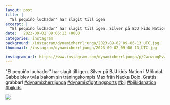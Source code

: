 ```yaml
---
layout: post
title: |
  "El pequiño luchador" har slagit till igen
excerpt: |
  "El pequiño luchador" har slagit till igen. Silver på BJJ kids Nation i Mölndal. Gabbe blev tvåa bakom sin träningskompis Max från Nacka Dojo. Grattis grabbar!     
date:   2023-09-02 09:06:13 +0000
categories: instagram
background: /instagram/dynamixherrljunga/2023-09-02_09-06-13_UTC.jpg
thumbnail: /instagram/dynamixherrljunga/2023-09-02_09-06-13_UTC.jpg

instagram_url: https://www.instagram.com/dynamixherrljunga/p/CwrwzoqMvwC
---
```

"El pequiño luchador" har slagit till igen. Silver på BJJ kids Nation i Mölndal. Gabbe blev tvåa bakom sin träningskompis Max från Nacka Dojo. Grattis grabbar! [#dynamixherrljunga](https://www.instagram.com/explore/tags/dynamixherrljunga/) [#dynamixfightingsports](https://www.instagram.com/explore/tags/dynamixfightingsports/) [#bjj](https://www.instagram.com/explore/tags/bjj/) [#bjjkidsnation](https://www.instagram.com/explore/tags/bjjkidsnation/) [#bjjkids](https://www.instagram.com/explore/tags/bjjkids/)



<img src='/www-dynamix-herrljunga/instagram/dynamixherrljunga/2023-09-02_09-06-13_UTC.jpg' class='img-fluid' />
